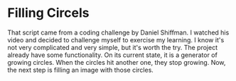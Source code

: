 # Filling Circels
That script came from a coding challenge by Daniel Shiffman. I watched his video and decided to challenge myself to exercise my learning. I know it's not very complicated and very simple, but it's worth the try.
The project already have some functionality. On its current state, it is a generator of growing circles. When the circles hit another one, they stop growing. Now, the next step is filling an image with those circles.
